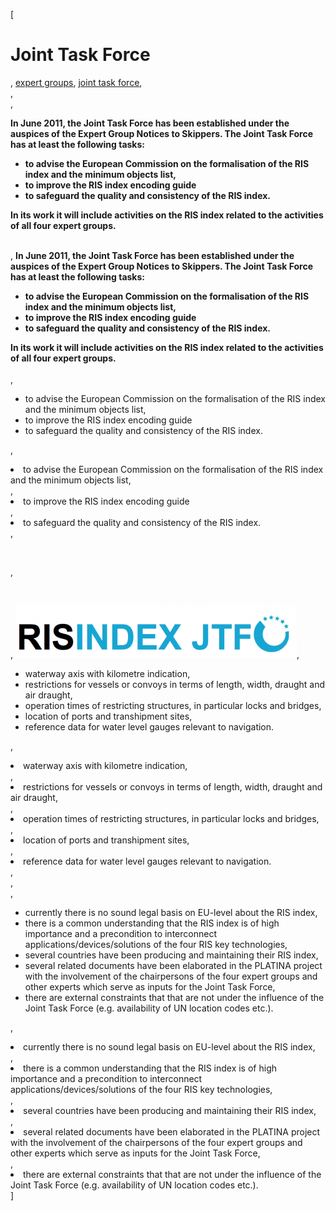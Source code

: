 [

# Joint Task Force

, <a href="http://www.ris.eu/expert_groups" style="text-transform:lowercase;">Expert Groups</a>, <a href="http://www.ris.eu/expert_groups/joint_task_force" style="text-transform:lowercase;">Joint Task Force</a>,   
,   
, 

<strong>In June 2011, the Joint Task Force has been established under the auspices of the Expert Group Notices to Skippers. The Joint Task Force has at least the following tasks:
<ul>
<li>to advise the European Commission on the formalisation of the RIS index and the minimum objects list,</li>
<li>to improve the RIS index encoding guide</li>
<li>to safeguard the quality and consistency of the RIS index.</li>
</ul>
In its work it will include activities on the RIS index related to the activities of all four expert groups.<br type="_moz"/><br type="_moz"/></strong>

, <strong>In June 2011, the Joint Task Force has been established under the auspices of the Expert Group Notices to Skippers. The Joint Task Force has at least the following tasks:
<ul>
<li>to advise the European Commission on the formalisation of the RIS index and the minimum objects list,</li>
<li>to improve the RIS index encoding guide</li>
<li>to safeguard the quality and consistency of the RIS index.</li>
</ul>
In its work it will include activities on the RIS index related to the activities of all four expert groups.<br type="_moz"/><br type="_moz"/></strong>, 

*   to advise the European Commission on the formalisation of the RIS index and the minimum objects list,
*   to improve the RIS index encoding guide
*   to safeguard the quality and consistency of the RIS index.

, <li>to advise the European Commission on the formalisation of the RIS index and the minimum objects list,</li>, <li>to improve the RIS index encoding guide</li>, <li>to safeguard the quality and consistency of the RIS index.</li>, 

<br type="_moz"/>

, 

<br type="_moz"/>

, ![](docs/Image/391/thumb_450x-_screen_capture_6.png), 

*   waterway axis with kilometre indication,
*   restrictions for vessels or convoys in terms of length, width, draught and air draught,
*   operation times of restricting structures, in particular locks and bridges,
*   location of ports and transhipment sites,
*   reference data for water level gauges relevant to navigation.

, <li>waterway axis with kilometre indication,</li>, <li>restrictions for vessels or convoys in terms of length, width, draught and air draught,</li>, <li>operation times of restricting structures, in particular locks and bridges,</li>, <li>location of ports and transhipment sites,</li>, <li>reference data for water level gauges relevant to navigation.</li>,   
,   
, 

*   currently there is no sound legal basis on EU-level about the RIS index,
*   there is a common understanding that the RIS index is of high importance and a precondition to interconnect applications/devices/solutions of the four RIS key technologies,
*   several countries have been producing and maintaining their RIS index,
*   several related documents have been elaborated in the PLATINA project with the involvement of the chairpersons of the four expert groups and other experts which serve as inputs for the Joint Task Force,
*   there are external constraints that that are not under the influence of the Joint Task Force (e.g. availability of UN location codes etc.).

, <li>currently there is no sound legal basis on EU-level about the RIS index,</li>, <li>there is a common understanding that the RIS index is of high importance and a precondition to interconnect applications/devices/solutions of the four RIS key technologies,</li>, <li>several countries have been producing and maintaining their RIS index,</li>, <li>several related documents have been elaborated in the PLATINA project with the involvement of the chairpersons of the four expert groups and other experts which serve as inputs for the Joint Task Force,</li>, <li>there are external constraints that that are not under the influence of the Joint Task Force (e.g. availability of UN location codes etc.).</li>]